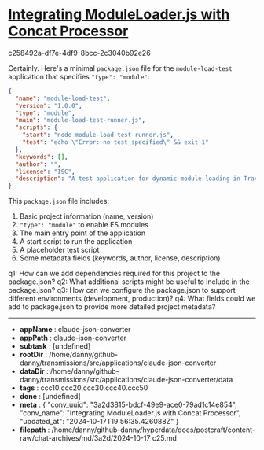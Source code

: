 # [Integrating ModuleLoader.js with Concat Processor](https://claude.ai/chat/3a2d3815-bdcf-49e9-ace0-79ad1c14e854)

c258492a-df7e-4df9-8bcc-2c3040b92e26

 Certainly. Here's a minimal `package.json` file for the `module-load-test` application that specifies `"type": "module"`:

```json
{
  "name": "module-load-test",
  "version": "1.0.0",
  "type": "module",
  "main": "module-load-test-runner.js",
  "scripts": {
    "start": "node module-load-test-runner.js",
    "test": "echo \"Error: no test specified\" && exit 1"
  },
  "keywords": [],
  "author": "",
  "license": "ISC",
  "description": "A test application for dynamic module loading in Transmissions"
}
```

This `package.json` file includes:

1. Basic project information (name, version)
2. `"type": "module"` to enable ES modules
3. The main entry point of the application
4. A start script to run the application
5. A placeholder test script
6. Some metadata fields (keywords, author, license, description)

q1: How can we add dependencies required for this project to the package.json?
q2: What additional scripts might be useful to include in the package.json?
q3: How can we configure the package.json to support different environments (development, production)?
q4: What fields could we add to package.json to provide more detailed project metadata?

---

* **appName** : claude-json-converter
* **appPath** : claude-json-converter
* **subtask** : [undefined]
* **rootDir** : /home/danny/github-danny/transmissions/src/applications/claude-json-converter
* **dataDir** : /home/danny/github-danny/transmissions/src/applications/claude-json-converter/data
* **tags** : ccc10.ccc20.ccc30.ccc40.ccc50
* **done** : [undefined]
* **meta** : {
  "conv_uuid": "3a2d3815-bdcf-49e9-ace0-79ad1c14e854",
  "conv_name": "Integrating ModuleLoader.js with Concat Processor",
  "updated_at": "2024-10-17T19:56:35.426088Z"
}
* **filepath** : /home/danny/github-danny/hyperdata/docs/postcraft/content-raw/chat-archives/md/3a2d/2024-10-17_c25.md
